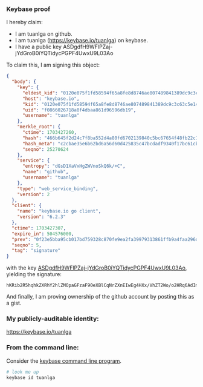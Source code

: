 ### Keybase proof

I hereby claim:

  * I am tuanlga on github.
  * I am tuanlga (https://keybase.io/tuanlga) on keybase.
  * I have a public key ASDgdfH9WFlPZaj-jYdGroB0iYQTidycPGPF4UwxU9L03Ao

To claim this, I am signing this object:

```json
{
  "body": {
    "key": {
      "eldest_kid": "0120e075f1fd58594f65a8fe8d8746ae807489841389dc9c3c63c5e14c3153d2f4dc0a",
      "host": "keybase.io",
      "kid": "0120e075f1fd58594f65a8fe8d8746ae807489841389dc9c3c63c5e14c3153d2f4dc0a",
      "uid": "f0866026718a8f4dbaa861d96596db19",
      "username": "tuanlga"
    },
    "merkle_root": {
      "ctime": 1703427260,
      "hash": "466b645f2d24c7f8ba552d4a80fd6702139840c5bc67654f48fb22c184396e62df06069838be7609dd14630a61b04da0f4b2b0d104e2492195d43ec2e23a98e0",
      "hash_meta": "c2cbae35e6b62bd6a56d60d425835c47bcdadf9340f17bc61cb833eb0297d799",
      "seqno": 25270624
    },
    "service": {
      "entropy": "dGsD1XaVxHgZWVnoSkQ6k/+C",
      "name": "github",
      "username": "tuanlga"
    },
    "type": "web_service_binding",
    "version": 2
  },
  "client": {
    "name": "keybase.io go client",
    "version": "6.2.3"
  },
  "ctime": 1703427307,
  "expire_in": 504576000,
  "prev": "0f23e5bba95cb017bd759328c870fe9ea2fa39979313861ffb9a4faa296d995c",
  "seqno": 5,
  "tag": "signature"
}
```

with the key [ASDgdfH9WFlPZaj-jYdGroB0iYQTidycPGPF4UwxU9L03Ao](https://keybase.io/tuanlga), yielding the signature:

```
hKRib2R5hqhkZXRhY2hlZMOpaGFzaF90eXBlCqNrZXnEIwEg4HXx/VhZT2Wo/o2HRq6AdImEE4ncnDxjxeFMMVPS9NwKp3BheWxvYWTESpcCBcQgDyPlu6lcsBe9dZMoyHD+nqL6OZeTE4Yf+5pPqiltmVzEIM7HNX4iLwAuOWsf3mhrktfRC4v7erqZI5pPkpXopsUkAgHCo3NpZ8RAhXIutH1Zn//H5ZZge6cdBqNeSfFdct7Bm8b1ZgFeWNzcbrG7o1dwCxo3Q7t8X/b107TWsBh8wTRjg8TshRsFCKhzaWdfdHlwZSCkaGFzaIKkdHlwZQildmFsdWXEIEqJQxIjI588sIvCshJhxPV7l9cORr04YWW7RA/Km5dOo3RhZ80CAqd2ZXJzaW9uAQ==

```

And finally, I am proving ownership of the github account by posting this as a gist.

### My publicly-auditable identity:

https://keybase.io/tuanlga

### From the command line:

Consider the [keybase command line program](https://keybase.io/download).

```bash
# look me up
keybase id tuanlga
```

